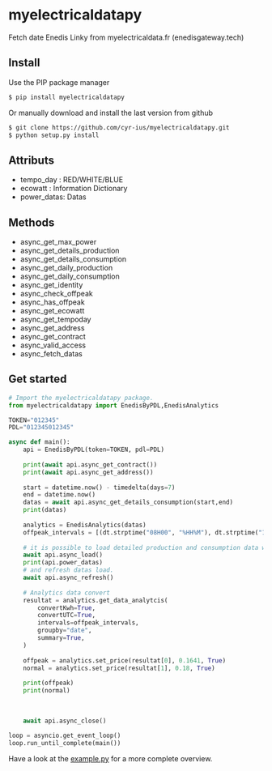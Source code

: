 # myelectricaldatapy

Fetch date Enedis Linky from myelectricaldata.fr (enedisgateway.tech)

## Install

Use the PIP package manager

```bash
$ pip install myelectricaldatapy
```

Or manually download and install the last version from github

```bash
$ git clone https://github.com/cyr-ius/myelectricaldatapy.git
$ python setup.py install
```

## Attributs
 - tempo_day : RED/WHITE/BLUE
 - ecowatt : Information Dictionary 
 - power_datas: Datas 

## Methods
- async_get_max_power
- async_get_details_production
- async_get_details_consumption
- async_get_daily_production
- async_get_daily_consumption
- async_get_identity
- async_check_offpeak
- async_has_offpeak
- async_get_ecowatt
- async_get_tempoday
- async_get_address
- async_get_contract
- async_valid_access
- async_fetch_datas

## Get started

```python
# Import the myelectricaldatapy package.
from myelectricaldatapy import EnedisByPDL,EnedisAnalytics

TOKEN="012345"
PDL="012345012345"

async def main():
    api = EnedisByPDL(token=TOKEN, pdl=PDL)
    
    print(await api.async_get_contract())
    print(await api.async_get_address())
    
    start = datetime.now() - timedelta(days=7)
    end = datetime.now()
    datas = await api.async_get_details_consumption(start,end)
    print(datas)
    
    analytics = EnedisAnalytics(datas)
    offpeak_intervals = [(dt.strptime("08H00", "%HH%M"), dt.strptime("12H00", "%HH%M"))]
        
    # it is possible to load detailed production and consumption data within the object (in the power_datas attribute)
    await api.async_load()
    print(api.power_datas)
    # and refresh datas load.
    await api.async_refresh()
    
    # Analytics data convert
    resultat = analytics.get_data_analytcis(
        convertKwh=True,
        convertUTC=True,
        intervals=offpeak_intervals,
        groupby="date",
        summary=True,
    )
      
    offpeak = analytics.set_price(resultat[0], 0.1641, True)
    normal = analytics.set_price(resultat[1], 0.18, True)
    
    print(offpeak)
    print(normal)
    
    
    
    await api.async_close()
    
loop = asyncio.get_event_loop()
loop.run_until_complete(main())
```

Have a look at the [example.py](https://github.com/cyr-ius/myelectricaldatapy/blob/master/example.py) for a more complete overview.
